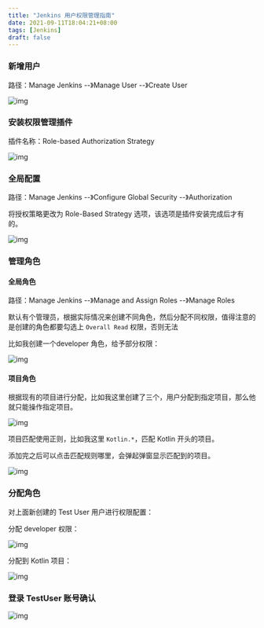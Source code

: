 ```yaml
---
title: "Jenkins 用户权限管理指南"
date: 2021-09-11T18:04:21+08:00
tags: [Jenkins]
draft: false
---
```


### 新增用户

路径：Manage Jenkins --》Manage User --》Create User

![img](/images/2021/09/jenkins-user-manage-01.png)

### 安装权限管理插件

插件名称：Role-based Authorization Strategy

![img](/images/2021/09/jenkins-user-manage-02.png)

### 全局配置

路径：Manage Jenkins --》Configure Global Security --》Authorization

将授权策略更改为 Role-Based Strategy 选项，该选项是插件安装完成后才有的。

![img](/images/2021/09/jenkins-user-manage-03.png)

### 管理角色

#### 全局角色
路径：Manage Jenkins --》Manage and Assign Roles --》Manage Roles

默认有个管理员，根据实际情况来创建不同角色，然后分配不同权限，值得注意的是创建的角色都要勾选上 ``Overall Read`` 权限，否则无法

比如我创建一个developer 角色，给予部分权限：

![img](/images/2021/09/jenkins-user-manage-04.png)

#### 项目角色

根据现有的项目进行分配，比如我这里创建了三个，用户分配到指定项目，那么他就只能操作指定项目。

![img](/images/2021/09/jenkins-user-manage-05.png)

项目匹配使用正则，比如我这里 ``Kotlin.*``，匹配 Kotlin 开头的项目。

添加完之后可以点击匹配规则哪里，会弹起弹窗显示匹配到的项目。

![img](/images/2021/09/jenkins-user-manage-08.png)

### 分配角色

对上面新创建的 Test User 用户进行权限配置：

分配 developer 权限：

![img](/images/2021/09/jenkins-user-manage-06.png)

分配到 Kotlin 项目：

![img](/images/2021/09/jenkins-user-manage-07.png)

### 登录 TestUser 账号确认

![img](/images/2021/09/jenkins-user-manage-09.png)







